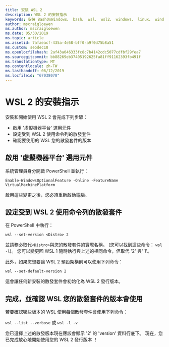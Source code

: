 ```yaml
---
title: 安裝 WSL 2
description: WSL 2 的安裝指示
keywords: 安裝 BashOnWindows、 bash、 wsl、 wsl2、 windows、 linux、 windowssubsystem、 ubuntu、 debian、 suse、 windows 10 的 windows 子系統
author: mscraigloewen
ms.author: mscraigloewen
ms.date: 05/30/2019
ms.topic: article
ms.assetid: 7afaeacf-435a-4e58-bff0-a9f0d75b8a51
ms.custom: seodec18
ms.openlocfilehash: 2af43a046333fc8c7b4142cdc5077cdfbf29fea7
ms.sourcegitcommit: bb88269eb37405192625fa81ff91162393fb491f
ms.translationtype: MT
ms.contentlocale: zh-TW
ms.lasthandoff: 06/12/2019
ms.locfileid: "67038078"
---
```

# <a name="installation-instructions-for-wsl-2"></a>WSL 2 的安裝指示

安裝和開始使用 WSL 2 會完成下列步驟：

- 啟用 '虛擬機器平台' 選用元件
- 設定受到 WSL 2 使用命令列的散發套件
- 確認要使用的 WSL 您的散發套件的版本

## <a name="enable-the-virtual-machine-platform-optional-component"></a>啟用 '虛擬機器平台' 選用元件

系統管理員身分開啟 PowerShell 並執行：

`Enable-WindowsOptionalFeature -Online -FeatureName VirtualMachinePlatform`

啟用這些變更之後，您必須重新啟動電腦。

## <a name="set-a-distro-to-be-backed-by-wsl-2-using-the-command-line"></a>設定受到 WSL 2 使用命令列的散發套件

在 PowerShell 中執行：

`wsl --set-version <Distro> 2`

並請務必取代`<Distro>`與您的散發套件的實際名稱。 (您可以找到這些命令： `wsl -l`)。 您可以變更回 WSL 1 隨時執行與上述的相同命令，但取代 '2' 與' 1'。

此外，如果您想要讓 WSL 2 預設架構則可以使用下列命令：

`wsl --set-default-version 2`

這會讓任何新安裝的散發套件會初始化為 WSL 2 發行版本。

## <a name="finish-with-verifying-what-versions-of-wsl-your-distro-are-using"></a>完成，並確認 WSL 您的散發套件的版本會使用

若要確認哪些版本的 WSL 使用每個散發套件會使用下列命令：

`wsl --list --verbose` 或 `wsl -l -v`

您已選擇上述的散發版本現在應該會顯示 '2' 的 'version' 資料行底下。 現在，您已完成放心地開始使用您的 WSL 2 發行版本 ！ 